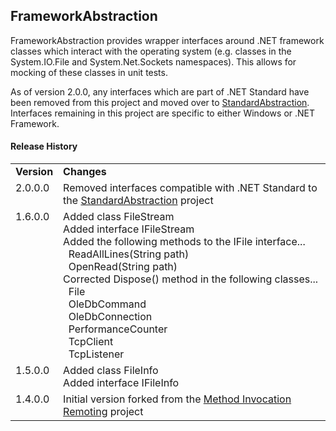 FrameworkAbstraction
--------------------

FrameworkAbstraction provides wrapper interfaces around .NET framework classes which interact with the operating system (e.g. classes in the System.IO.File and System.Net.Sockets namespaces).  This allows for mocking of these classes in unit tests.

As of version 2.0.0, any interfaces which are part of .NET Standard have been removed from this project and moved over to [StandardAbstraction](https://github.com/alastairwyse/StandardAbstraction/).  Interfaces remaining in this project are specific to either Windows or .NET Framework.

#### Release History

<table>
  <tr>
    <td><b>Version</b></td>
    <td><b>Changes</b></td>
  </tr>
  <tr>
    <td valign="top">2.0.0.0</td>
    <td>
      Removed interfaces compatible with .NET Standard to the <a href="https://github.com/alastairwyse/StandardAbstraction">StandardAbstraction</a> project
    </td>
  </tr>
  <tr>
    <td valign="top">1.6.0.0</td>
    <td>
      Added class FileStream<br />
      Added interface IFileStream<br />
      Added the following methods to the IFile interface...<br />
      &nbsp;&nbsp;ReadAllLines(String path)<br />
      &nbsp;&nbsp;OpenRead(String path)<br />
      Corrected Dispose() method in the following classes...<br />
      &nbsp;&nbsp;File<br />
      &nbsp;&nbsp;OleDbCommand<br />
      &nbsp;&nbsp;OleDbConnection<br />
      &nbsp;&nbsp;PerformanceCounter<br />
      &nbsp;&nbsp;TcpClient<br />
      &nbsp;&nbsp;TcpListener
    </td>
  </tr>
  <tr>
    <td valign="top">1.5.0.0</td>
    <td>
      Added class FileInfo<br />
      Added interface IFileInfo
    </td>
  </tr>
  <tr>
    <td valign="top">1.4.0.0</td>
    <td>
      Initial version forked from the <a href="http://www.alastairwyse.net/methodinvocationremoting/">Method Invocation Remoting</a> project
    </td>
  </tr>
</table>